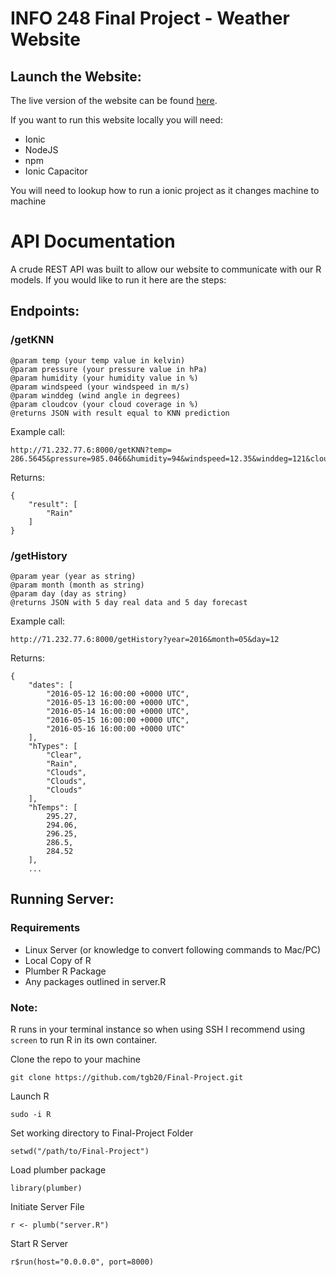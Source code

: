# INFO 248 Final Project - Weather Website

## Launch the Website:
The live version of the website can be found [here](http://weather.jacobbashista.com).

If you want to run this website locally you will need:
- Ionic
- NodeJS
- npm
- Ionic Capacitor

You will need to lookup how to run a ionic project as it changes machine to machine

# API Documentation
A crude REST API was built to allow our website to communicate with our R models. If you would like to run it here are the steps:

## Endpoints:
### /getKNN
```
@param temp (your temp value in kelvin)
@param pressure (your pressure value in hPa)
@param humidity (your humidity value in %)
@param windspeed (your windspeed in m/s)
@param winddeg (wind angle in degrees)
@param cloudcov (your cloud coverage in %)
@returns JSON with result equal to KNN prediction
```
Example call:
```
http://71.232.77.6:8000/getKNN?temp= 286.5645&pressure=985.0466&humidity=94&windspeed=12.35&winddeg=121&cloudcov=91
```
Returns:
```
{
    "result": [
        "Rain"
    ]
}
```
### /getHistory
```
@param year (year as string)
@param month (month as string)
@param day (day as string)
@returns JSON with 5 day real data and 5 day forecast
```
Example call:
```
http://71.232.77.6:8000/getHistory?year=2016&month=05&day=12
```
Returns:
```
{
    "dates": [
        "2016-05-12 16:00:00 +0000 UTC",
        "2016-05-13 16:00:00 +0000 UTC",
        "2016-05-14 16:00:00 +0000 UTC",
        "2016-05-15 16:00:00 +0000 UTC",
        "2016-05-16 16:00:00 +0000 UTC"
    ],
    "hTypes": [
        "Clear",
        "Rain",
        "Clouds",
        "Clouds",
        "Clouds"
    ],
    "hTemps": [
        295.27,
        294.06,
        296.25,
        286.5,
        284.52
    ],
    ...
```

## Running Server:

### Requirements
- Linux Server (or knowledge to convert following commands to Mac/PC)
- Local Copy of R
- Plumber R Package
- Any packages outlined in server.R

### Note:
R runs in your terminal instance so when using SSH I recommend using `screen` to run R in its own container.

Clone the repo to your machine
```
git clone https://github.com/tgb20/Final-Project.git
```

Launch R
```
sudo -i R
```

Set working directory to Final-Project Folder
```
setwd("/path/to/Final-Project")
```

Load plumber package
```
library(plumber)
```

Initiate Server File
```
r <- plumb("server.R")
```

Start R Server
```
r$run(host="0.0.0.0", port=8000)
```

